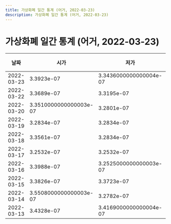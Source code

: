 ```yaml
---
title: 가상화폐 일간 통계 (어거, 2022-03-23)
description: 가상화폐 일간 통계 (어거, 2022-03-23)
---
```



가상화폐 일간 통계 (어거, 2022-03-23)
===

|날짜|시가|저가|고가|종가|비고|
|--|--|--|--|--|--|
|2022-03-23|3.3923e-07|3.3436000000000004e-07|3.4393e-07|3.4153999999999997e-07|    |
|2022-03-22|3.3689e-07|3.3195e-07|3.4067e-07|3.4067e-07|    |
|2022-03-20|3.3510000000000003e-07|3.2801e-07|3.3837e-07|3.3315e-07|    |
|2022-03-19|3.2834e-07|3.2834e-07|3.3866e-07|3.349e-07|    |
|2022-03-18|3.3561e-07|3.2834e-07|3.39e-07|3.2834e-07|    |
|2022-03-17|3.2532e-07|3.2532e-07|3.2933e-07|3.2933e-07|    |
|2022-03-16|3.3988e-07|3.2525000000000003e-07|3.3988e-07|3.2799e-07|    |
|2022-03-15|3.3826e-07|3.3723e-07|3.4127000000000004e-07|3.3988e-07|    |
|2022-03-14|3.5508000000000003e-07|3.2782e-07|3.5508000000000003e-07|3.3488000000000004e-07|    |
|2022-03-13|3.4328e-07|3.4169000000000004e-07|3.4817000000000003e-07|3.4817000000000003e-07|    |
